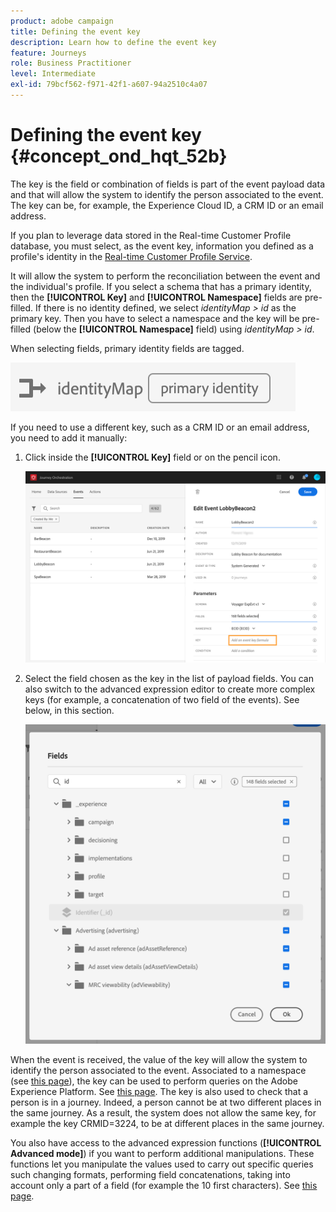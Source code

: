 ```yaml
---
product: adobe campaign
title: Defining the event key
description: Learn how to define the event key
feature: Journeys
role: Business Practitioner
level: Intermediate
exl-id: 79bcf562-f971-42f1-a607-94a2510c4a07
---
```

# Defining the event key {#concept_ond_hqt_52b}

The key is the field or combination of fields is part of the event payload data and that will allow the system to identify the person associated to the event. The key can be, for example, the Experience Cloud ID, a CRM ID or an email address.

If you plan to leverage data stored in the Real-time Customer Profile database, you must select, as the event key, information you defined as a profile's identity in the [Real-time Customer Profile Service](https://experienceleague.adobe.com/docs/experience-platform/profile/home.html).

It will allow the system to perform the reconciliation between the event and the individual's profile. If you select a schema that has a primary identity, then the **[!UICONTROL Key]** and **[!UICONTROL Namespace]** fields are pre-filled. If there is no identity defined, we select _identityMap > id_ as the primary key. Then you have to select a namespace and the key will be pre-filled (below the **[!UICONTROL Namespace]** field) using _identityMap > id_.

When selecting fields, primary identity fields are tagged. 

![](../assets/primary-identity.png)

If you need to use a different key, such as a CRM ID or an email address, you need to add it manually:

1. Click inside the **[!UICONTROL Key]** field or on the pencil icon.

    ![](../assets/journey16.png)

1. Select the field chosen as the key in the list of payload fields. You can also switch to the advanced expression editor to create more complex keys (for example, a concatenation of two field of the events). See below, in this section.

    ![](../assets/journey20.png)

When the event is received, the value of the key will allow the system to identify the person associated to the event. Associated to a namespace (see [this page](../event/selecting-the-namespace.md)), the key can be used to perform queries on the Adobe Experience Platform. See [this page](../building-journeys/about-orchestration-activities.md).
The key is also used to check that a person is in a journey. Indeed, a person cannot be at two different places in the same journey. As a result, the system does not allow the same key, for example the key CRMID=3224, to be at different places in the same journey.

You also have access to the advanced expression functions (**[!UICONTROL Advanced mode]**) if you want to perform additional manipulations. These functions let you manipulate the values used to carry out specific queries such changing formats, performing field concatenations, taking into account only a part of a field (for example the 10 first characters). See [this page](../expression/expressionadvanced.md).
